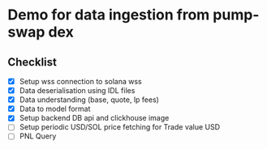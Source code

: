 # Demo for data ingestion from pump-swap dex

## Checklist
- [X] Setup wss connection to solana wss 
- [X] Data deserialisation using IDL files
- [X] Data understanding (base, quote, lp fees)
- [X] Data to model format
- [X] Setup backend DB api and clickhouse image
- [ ] Setup periodic USD/SOL price fetching for Trade value USD
- [ ] PNL Query 